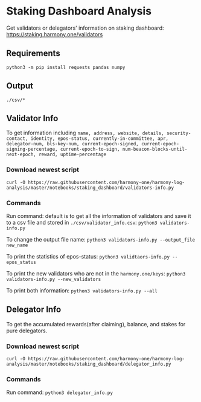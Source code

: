 # Staking Dashboard Analysis
Get validators or delegators' information on staking dashboard: https://staking.harmony.one/validators

## Requirements
`python3 -m pip install requests pandas numpy`

## Output
`./csv/*`

## Validator Info
To get information including `name, address, website, details, security-contact, identity, epos-status, currently-in-committee, apr, delegator-num, bls-key-num, current-epoch-signed, current-epoch-signing-percentage, current-epoch-to-sign, num-beacon-blocks-until-next-epoch, reward, uptime-percentage`

### Download newest script
`curl -O https://raw.githubusercontent.com/harmony-one/harmony-log-analysis/master/notebooks/staking_dashboard/validators-info.py`

### Commands
Run command: default is to get all the information of validators and save it to a csv file and stored in `./csv/validator_info.csv`: `python3 validators-info.py`

To change the output file name: `python3 validators-info.py --output_file new_name`

To print the statistics of epos-status: `python3 validtaors-info.py --epos_status`

To print the new validators who are not in the `harmony.one/keys`: `python3 validators-info.py --new_validators`

To print both information: `python3 validators-info.py --all`

## Delegator Info
To get the accumulated rewards(after claiming), balance, and stakes for pure delegators.

### Download newest script
`curl -O https://raw.githubusercontent.com/harmony-one/harmony-log-analysis/master/notebooks/staking_dashboard/delegator_info.py`

### Commands
Run command: `python3 delegator_info.py`


